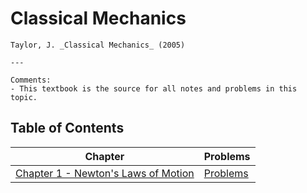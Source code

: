 # Classical Mechanics

```admonish textbook
Taylor, J. _Classical Mechanics_ (2005)

---

Comments:
- This textbook is the source for all notes and problems in this topic.
```

## Table of Contents

| Chapter                                         | Problems                      |
|-------------------------------------------------|-------------------------------|
| [Chapter 1 - Newton's Laws of Motion](./ch1.md) | [Problems](./problems/ch1.md) |